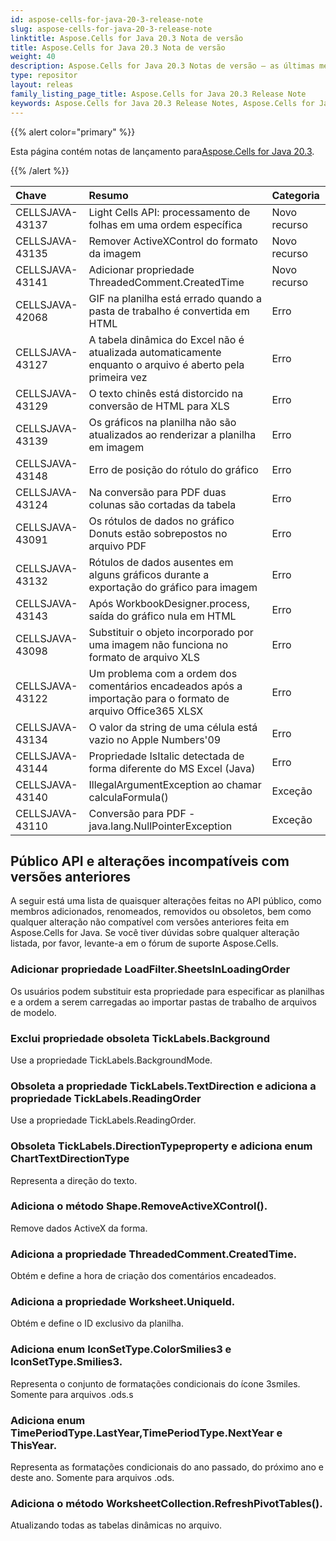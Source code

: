 ```yaml
---
id: aspose-cells-for-java-20-3-release-note
slug: aspose-cells-for-java-20-3-release-note
linktitle: Aspose.Cells for Java 20.3 Nota de versão
title: Aspose.Cells for Java 20.3 Nota de versão
weight: 40
description: Aspose.Cells for Java 20.3 Notas de versão – as últimas melhorias, novos recursos e correções
type: repositor
layout: releas
family_listing_page_title: Aspose.Cells for Java 20.3 Release Note
keywords: Aspose.Cells for Java 20.3 Release Notes, Aspose.Cells for Java 20.3 updates and fixe
---
```

{{% alert color="primary" %}} 

 Esta página contém notas de lançamento para[Aspose.Cells for Java 20.3](https://releases.aspose.com/cells/java/new-releases/aspose.cells-for-java-20.3/).

{{% /alert %}} 

|**Chave**|**Resumo**|**Categoria**|
| :- | :- | :- |
|CELLSJAVA-43137|Light Cells API: processamento de folhas em uma ordem específica|Novo recurso|
|CELLSJAVA-43135|Remover ActiveXControl do formato da imagem|Novo recurso|
|CELLSJAVA-43141|Adicionar propriedade ThreadedComment.CreatedTime|Novo recurso|
|CELLSJAVA-42068|GIF na planilha está errado quando a pasta de trabalho é convertida em HTML|Erro|
|CELLSJAVA-43127|A tabela dinâmica do Excel não é atualizada automaticamente enquanto o arquivo é aberto pela primeira vez|Erro|
|CELLSJAVA-43129|O texto chinês está distorcido na conversão de HTML para XLS|Erro|
|CELLSJAVA-43139|Os gráficos na planilha não são atualizados ao renderizar a planilha em imagem|Erro|
|CELLSJAVA-43148|Erro de posição do rótulo do gráfico|Erro|
|CELLSJAVA-43124|Na conversão para PDF duas colunas são cortadas da tabela|Erro|
|CELLSJAVA-43091|Os rótulos de dados no gráfico Donuts estão sobrepostos no arquivo PDF|Erro|
|CELLSJAVA-43132|Rótulos de dados ausentes em alguns gráficos durante a exportação do gráfico para imagem|Erro|
|CELLSJAVA-43143|Após WorkbookDesigner.process, saída do gráfico nula em HTML|Erro|
|CELLSJAVA-43098|Substituir o objeto incorporado por uma imagem não funciona no formato de arquivo XLS|Erro|
|CELLSJAVA-43122|Um problema com a ordem dos comentários encadeados após a importação para o formato de arquivo Office365 XLSX|Erro|
|CELLSJAVA-43134|O valor da string de uma célula está vazio no Apple Numbers'09|Erro|
|CELLSJAVA-43144|Propriedade IsItalic detectada de forma diferente do MS Excel (Java)|Erro|
|CELLSJAVA-43140|IllegalArgumentException ao chamar calculaFormula()|Exceção|
|CELLSJAVA-43110|Conversão para PDF - java.lang.NullPointerException|Exceção|
##  **Público API e alterações incompatíveis com versões anteriores**
A seguir está uma lista de quaisquer alterações feitas no API público, como membros adicionados, renomeados, removidos ou obsoletos, bem como qualquer alteração não compatível com versões anteriores feita em Aspose.Cells for Java. Se você tiver dúvidas sobre qualquer alteração listada, por favor, levante-a em o fórum de suporte Aspose.Cells.
###  **Adicionar propriedade LoadFilter.SheetsInLoadingOrder**
Os usuários podem substituir esta propriedade para especificar as planilhas e a ordem a serem carregadas ao importar pastas de trabalho de arquivos de modelo.
###  **Exclui propriedade obsoleta TickLabels.Background**
Use a propriedade TickLabels.BackgroundMode.
###  **Obsoleta a propriedade TickLabels.TextDirection e adiciona a propriedade TickLabels.ReadingOrder**
Use a propriedade TickLabels.ReadingOrder.
###  **Obsoleta TickLabels.DirectionTypeproperty e adiciona enum ChartTextDirectionType**
Representa a direção do texto.
###  **Adiciona o método Shape.RemoveActiveXControl().**
Remove dados ActiveX da forma.
###  **Adiciona a propriedade ThreadedComment.CreatedTime.**
Obtém e define a hora de criação dos comentários encadeados.
###  **Adiciona a propriedade Worksheet.UniqueId.**
Obtém e define o ID exclusivo da planilha.
###  **Adiciona enum IconSetType.ColorSmilies3 e IconSetType.Smilies3.**
Representa o conjunto de formatações condicionais do ícone 3smiles. Somente para arquivos .ods.s
###  **Adiciona enum TimePeriodType.LastYear,TimePeriodType.NextYear e ThisYear.**
Representa as formatações condicionais do ano passado, do próximo ano e deste ano. Somente para arquivos .ods.
###  **Adiciona o método WorksheetCollection.RefreshPivotTables().**
Atualizando todas as tabelas dinâmicas no arquivo.
